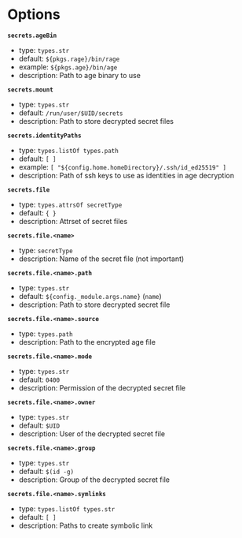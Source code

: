 <!-- markdownlint-disable MD001 MD012 -->

# Options

**`secrets.ageBin`**

- type: `types.str`
- default: `${pkgs.rage}/bin/rage`
- example: `${pkgs.age}/bin/age`
- description: Path to age binary to use


**`secrets.mount`**

- type: `types.str`
- default: `/run/user/$UID/secrets`
- description: Path to store decrypted secret files


**`secrets.identityPaths`**

- type: `types.listOf types.path`
- default: `[ ]`
- example: `[ "${config.home.homeDirectory}/.ssh/id_ed25519" ]`
- description: Path of ssh keys to use as identities in age decryption


**`secrets.file`**

- type: `types.attrsOf secretType`
- default: `{ }`
- description: Attrset of secret files


**`secrets.file.<name>`**

- type: `secretType`
- description: Name of the secret file (not important)


**`secrets.file.<name>.path`**

- type: `types.str`
- default: `${config._module.args.name}` (`name`)
- description: Path to store decrypted secret file


**`secrets.file.<name>.source`**

- type: `types.path`
- description: Path to the encrypted age file


**`secrets.file.<name>.mode`**

- type: `types.str`
- default: `0400`
- description: Permission of the decrypted secret file


**`secrets.file.<name>.owner`**

- type: `types.str`
- default: `$UID`
- description: User of the decrypted secret file


**`secrets.file.<name>.group`**

- type: `types.str`
- default: `$(id -g)`
- description: Group of the decrypted secret file


**`secrets.file.<name>.symlinks`**

- type: `types.listOf types.str`
- default: `[ ]`
- description: Paths to create symbolic link
